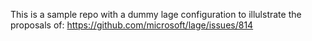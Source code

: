 This is a sample repo with a dummy lage configuration to illulstrate the proposals of: https://github.com/microsoft/lage/issues/814
